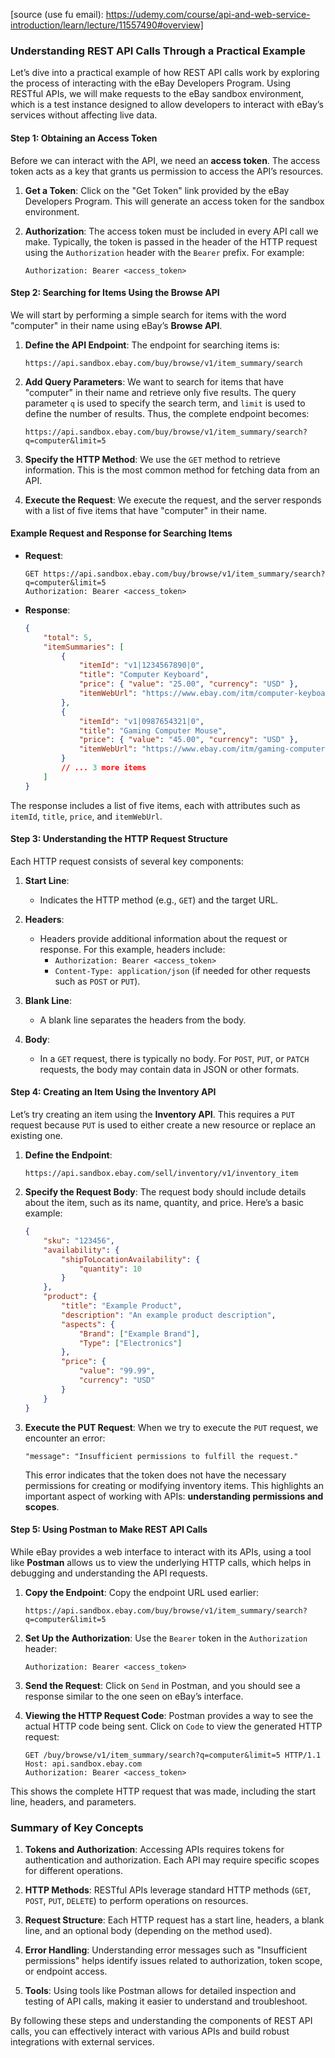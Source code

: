 [source (use fu email): https://udemy.com/course/api-and-web-service-introduction/learn/lecture/11557490#overview] 
### Understanding REST API Calls Through a Practical Example

Let’s dive into a practical example of how REST API calls work by exploring the process of interacting with the eBay Developers Program. Using RESTful APIs, we will make requests to the eBay sandbox environment, which is a test instance designed to allow developers to interact with eBay’s services without affecting live data.

#### Step 1: Obtaining an Access Token

Before we can interact with the API, we need an **access token**. The access token acts as a key that grants us permission to access the API’s resources.

1. **Get a Token**: Click on the "Get Token" link provided by the eBay Developers Program. This will generate an access token for the sandbox environment.
   
2. **Authorization**: The access token must be included in every API call we make. Typically, the token is passed in the header of the HTTP request using the `Authorization` header with the `Bearer` prefix. For example:

   ```
   Authorization: Bearer <access_token>
   ```

#### Step 2: Searching for Items Using the Browse API

We will start by performing a simple search for items with the word "computer" in their name using eBay’s **Browse API**.

1. **Define the API Endpoint**: 
   The endpoint for searching items is:
   ```
   https://api.sandbox.ebay.com/buy/browse/v1/item_summary/search
   ```
   
2. **Add Query Parameters**:
   We want to search for items that have "computer" in their name and retrieve only five results. The query parameter `q` is used to specify the search term, and `limit` is used to define the number of results. Thus, the complete endpoint becomes:

   ```
   https://api.sandbox.ebay.com/buy/browse/v1/item_summary/search?q=computer&limit=5
   ```
   
3. **Specify the HTTP Method**:
   We use the `GET` method to retrieve information. This is the most common method for fetching data from an API.

4. **Execute the Request**:
   We execute the request, and the server responds with a list of five items that have "computer" in their name.

#### Example Request and Response for Searching Items

- **Request**:
   ```
   GET https://api.sandbox.ebay.com/buy/browse/v1/item_summary/search?q=computer&limit=5
   Authorization: Bearer <access_token>
   ```

- **Response**:
   ```json
   {
       "total": 5,
       "itemSummaries": [
           {
               "itemId": "v1|1234567890|0",
               "title": "Computer Keyboard",
               "price": { "value": "25.00", "currency": "USD" },
               "itemWebUrl": "https://www.ebay.com/itm/computer-keyboard"
           },
           {
               "itemId": "v1|0987654321|0",
               "title": "Gaming Computer Mouse",
               "price": { "value": "45.00", "currency": "USD" },
               "itemWebUrl": "https://www.ebay.com/itm/gaming-computer-mouse"
           }
           // ... 3 more items
       ]
   }
   ```

The response includes a list of five items, each with attributes such as `itemId`, `title`, `price`, and `itemWebUrl`.

#### Step 3: Understanding the HTTP Request Structure

Each HTTP request consists of several key components:

1. **Start Line**:
   - Indicates the HTTP method (e.g., `GET`) and the target URL.
   
2. **Headers**:
   - Headers provide additional information about the request or response. For this example, headers include:
     - `Authorization: Bearer <access_token>`
     - `Content-Type: application/json` (if needed for other requests such as `POST` or `PUT`).
   
3. **Blank Line**:
   - A blank line separates the headers from the body.

4. **Body**:
   - In a `GET` request, there is typically no body. For `POST`, `PUT`, or `PATCH` requests, the body may contain data in JSON or other formats.

#### Step 4: Creating an Item Using the Inventory API

Let’s try creating an item using the **Inventory API**. This requires a `PUT` request because `PUT` is used to either create a new resource or replace an existing one.

1. **Define the Endpoint**:
   ```
   https://api.sandbox.ebay.com/sell/inventory/v1/inventory_item
   ```
   
2. **Specify the Request Body**:
   The request body should include details about the item, such as its name, quantity, and price. Here’s a basic example:

   ```json
   {
       "sku": "123456",
       "availability": {
           "shipToLocationAvailability": {
               "quantity": 10
           }
       },
       "product": {
           "title": "Example Product",
           "description": "An example product description",
           "aspects": {
               "Brand": ["Example Brand"],
               "Type": ["Electronics"]
           },
           "price": {
               "value": "99.99",
               "currency": "USD"
           }
       }
   }
   ```

3. **Execute the PUT Request**:
   When we try to execute the `PUT` request, we encounter an error:

   ```
   "message": "Insufficient permissions to fulfill the request."
   ```

   This error indicates that the token does not have the necessary permissions for creating or modifying inventory items. This highlights an important aspect of working with APIs: **understanding permissions and scopes**.

#### Step 5: Using Postman to Make REST API Calls

While eBay provides a web interface to interact with its APIs, using a tool like **Postman** allows us to view the underlying HTTP calls, which helps in debugging and understanding the API requests.

1. **Copy the Endpoint**:
   Copy the endpoint URL used earlier:
   ```
   https://api.sandbox.ebay.com/buy/browse/v1/item_summary/search?q=computer&limit=5
   ```

2. **Set Up the Authorization**:
   Use the `Bearer` token in the `Authorization` header:

   ```
   Authorization: Bearer <access_token>
   ```

3. **Send the Request**:
   Click on `Send` in Postman, and you should see a response similar to the one seen on eBay’s interface.

4. **Viewing the HTTP Request Code**:
   Postman provides a way to see the actual HTTP code being sent. Click on `Code` to view the generated HTTP request:

   ```http
   GET /buy/browse/v1/item_summary/search?q=computer&limit=5 HTTP/1.1
   Host: api.sandbox.ebay.com
   Authorization: Bearer <access_token>
   ```

This shows the complete HTTP request that was made, including the start line, headers, and parameters.

### Summary of Key Concepts

1. **Tokens and Authorization**:
   Accessing APIs requires tokens for authentication and authorization. Each API may require specific scopes for different operations.

2. **HTTP Methods**:
   RESTful APIs leverage standard HTTP methods (`GET`, `POST`, `PUT`, `DELETE`) to perform operations on resources.

3. **Request Structure**:
   Each HTTP request has a start line, headers, a blank line, and an optional body (depending on the method used).

4. **Error Handling**:
   Understanding error messages such as "Insufficient permissions" helps identify issues related to authorization, token scope, or endpoint access.

5. **Tools**:
   Using tools like Postman allows for detailed inspection and testing of API calls, making it easier to understand and troubleshoot.

By following these steps and understanding the components of REST API calls, you can effectively interact with various APIs and build robust integrations with external services.
